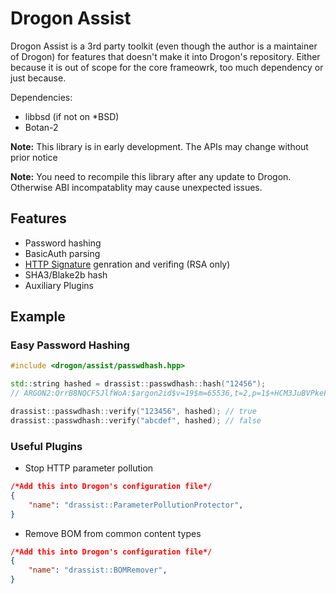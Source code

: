 # Drogon Assist

Drogon Assist is a 3rd party toolkit (even though the author is a maintainer of Drogon) for features that doesn't make it into Drogon's repository. Either because it is out of scope for the core frameowrk, too much dependency or just because.

Dependencies:
 * libbsd (if not on *BSD)
 * Botan-2

**Note:** This library is in early development. The APIs may change without prior notice

**Note:** You need to recompile this library after any update to Drogon. Otherwise ABI incompatablity may cause unexpected issues.

## Features

* Password hashing
* BasicAuth parsing
* [HTTP Signature][http_signature] genration and verifing (RSA only)
* SHA3/Blake2b hash
* Auxiliary Plugins

## Example

### Easy Password Hashing

```c++
#include <drogon/assist/passwdhash.hpp>

std::string hashed = drassist::passwdhash::hash("12456");
// ARGON2:QrrB8NQCF5JlfWoA:$argon2id$v=19$m=65536,t=2,p=1$+HCM3JuBVPkeF3QiGo7PdA$zIOLPhwKVdSCUfMtq1zd+rCJ9DSMVhkSV+43TRUGtLw

drassist::passwdhash::verify("123456", hashed); // true
drassist::passwdhash::verify("abcdef", hashed); // false
```

### Useful Plugins

 * Stop HTTP parameter pollution

```json
/*Add this into Drogon's configuration file*/
{
	"name": "drassist::ParameterPollutionProtector",
}
```

* Remove BOM from common content types
```json
/*Add this into Drogon's configuration file*/
{
	"name": "drassist::BOMRemover",
}
```

[http_signature]: https://tools.ietf.org/id/draft-cavage-http-signatures-01.html
